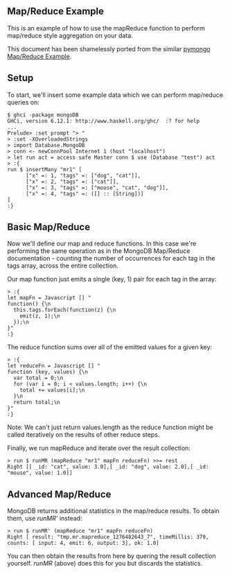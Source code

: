 Map/Reduce Example
------------------

This is an example of how to use the mapReduce function to perform
map/reduce style aggregation on your data.

This document has been shamelessly ported from the similar
[pymongo Map/Reduce Example](http://api.mongodb.org/python/1.4%2B/examples/map_reduce.html).

Setup
-----

To start, we'll insert some example data which we can perform
map/reduce queries on:

    $ ghci -package mongoDB
    GHCi, version 6.12.1: http://www.haskell.org/ghc/  :? for help
    ...
    Prelude> :set prompt "> "
    > :set -XOverloadedStrings
    > import Database.MongoDB
    > conn <- newConnPool Internet 1 (host "localhost")
    > let run act = access safe Master conn $ use (Database "test") act
    > :{
    run $ insertMany "mr1" [
          ["x" =: 1, "tags" =: ["dog", "cat"]],
          ["x" =: 2, "tags" =: ["cat"]],
          ["x" =: 3, "tags" =: ["mouse", "cat", "dog"]],
          ["x" =: 4, "tags" =: ([] :: [String])]
    ]
    :}

Basic Map/Reduce
----------------

Now we'll define our map and reduce functions. In this case we're
performing the same operation as in the MongoDB Map/Reduce
documentation - counting the number of occurrences for each tag in the
tags array, across the entire collection.

Our map function just emits a single (key, 1) pair for each tag in the
array:

    > :{
    let mapFn = Javascript [] "
    function() {\n
      this.tags.forEach(function(z) {\n
        emit(z, 1);\n
      });\n
    }"
    :}

The reduce function sums over all of the emitted values for a given
key:

    > :{
    let reduceFn = Javascript [] "
    function (key, values) {\n
      var total = 0;\n
      for (var i = 0; i < values.length; i++) {\n
        total += values[i];\n
      }\n
      return total;\n
    }"
    :}

Note: We can't just return values.length as the reduce function might
be called iteratively on the results of other reduce steps.

Finally, we run mapReduce and iterate over the result collection:

    > run $ runMR (mapReduce "mr1" mapFn reduceFn) >>= rest
    Right [[ _id: "cat", value: 3.0],[ _id: "dog", value: 2.0],[ _id: "mouse", value: 1.0]]

Advanced Map/Reduce
-------------------

MongoDB returns additional statistics in the map/reduce results. To
obtain them, use *runMR'* instead:

    > run $ runMR' (mapReduce "mr1" mapFn reduceFn)
    Right [ result: "tmp.mr.mapreduce_1276482643_7", timeMillis: 379, counts: [ input: 4, emit: 6, output: 3], ok: 1.0]

You can then obtain the results from here by quering the result collection yourself. *runMR* (above) does this for you but discards the statistics.

